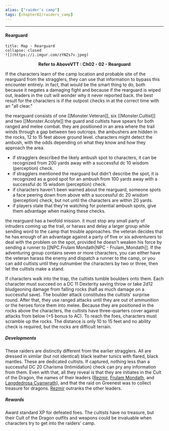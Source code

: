 ```yaml
---
alias: ["raider's camp"]
tags: [chapter02/raiders_camp]
---
```


---
#### Rearguard
```ad-map
title: Map - Rearguard
collapse: closed
![](https://i.imgur.com/zYNZs7v.jpeg)
```
**<p style="text-align:center;">Refer to AboveVTT : Ch02 - 02 - Rearguard</p>**

If the characters learn of the camp location and probable site of the rearguard from the stragglers, they can use that information to bypass this encounter entirely. in fact, that would be the smart thing to do, both because it negates a damaging fight and because if the rearguard is wiped out, leaders in the cult will wonder why it never reported back. the best result for the characters is if the outpost checks in at the correct time with an "all clear."

the rearguard consists of one [[Monster.Veteran]], six [[Monster.Cultist]] and two [[Monster.Acolyte]] the guard and cultists have spears for both ranged and melee combat. they are positioned in an area where the trail winds through a gap between two outcrops. the ambushers are hidden in the rocks, 12 to 15 feet above ground level. characters might detect the ambush, with the odds depending on what they know and how they approach the area.

-   if stragglers described the likely ambush spot to characters, it can be recognized from 200 yards away with a successful dc 10 wisdom (perception) check.
-   if stragglers mentioned the rearguard but didn't describe the spot, it is recognized as a good spot for an ambush from 100 yards away with a successful dc 15 wisdom (perception) check.
-   if characters haven't been warned about the rearguard, someone spots a face peering down from above with a successful dc 20 wisdom (perception) check, but not until the characters are within 20 yards.
-   if players state that they're watching for potential ambush spots, give them advantage when making these checks.

the rearguard has a twofold mission. it must stop any small party of intruders coming up the trail, or harass and delay a larger group while sending word to the camp that trouble approaches. the veteran decides that he has enough of an advantage against a party of five or six adventurers to deal with the problem on the spot, provided he doesn't weaken his force by sending a runner to [[NPC.Frulam Mondath|NPC  - Frulam_Mondath]]. If the adventuring group contains seven or more characters, you can either have the veteran harass the enemy and dispatch a runner to the camp, or you can add cultists until they outnumber the characters by two or three, then let the cultists make a stand.

If characters walk into the trap, the cultists tumble boulders onto them. Each character must succeed on a DC 11 Dexterity saving throw or take 2d12 bludgeoning damage from falling rocks (half as much damage on a successful save). The boulder attack constitutes the cultists' surprise round. After that, they use ranged attacks until they are out of ammunition or the heroes force them into melee. Because they are positioned in the rocks above the characters, the cultists have three-quarters cover against attacks from below (+5 bonus to AC). To reach the foes, characters must scramble up the rocks. The distance is only 10 to 15 feet and no ability check is required, but the rocks are difficult terrain.

##### Developments

These raiders are distinctly different from the earlier stragglers. All are dressed in similar (but not identical) black leather tunics with flared, black mantles. These are dedicated cultists. If captured, nothing less than a successful DC 20 Charisma (Intimidation) check can pry any information from them. Even with that, all they reveal is that they are initiates in the Cult of the Dragon, the names of their leaders ([Rezmir](https://5e.tools/bestiary.html#rezmir_hotdq), [Frulam Mondath](https://5e.tools/bestiary.html#frulam%20mondath_hotdq), and [Langdedrosa Cyanwrath](https://5e.tools/bestiary.html#langdedrosa%20cyanwrath_hotdq)), and that the raid on Greenest was to collect treasure for dragons. [Rezmir](https://5e.tools/bestiary.html#rezmir_hotdq) outranks the other leaders.

##### Rewards

Award standard XP for defeated foes. The cultists have no treasure, but their Cult of the Dragon outfits and weapons could be invaluable when characters try to get into the raiders' camp.
